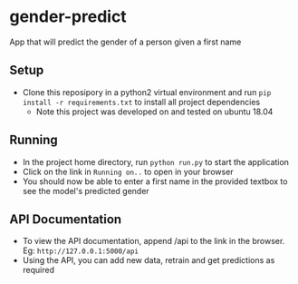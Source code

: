 # gender-predict

App that will predict the gender of a person given a first name

## Setup

* Clone this reposipory in a python2 virtual environment and run `pip install -r requirements.txt` to install all project dependencies
  * Note this project was developed on and tested on ubuntu 18.04

## Running

* In the project home directory, run `python run.py` to start the application
* Click on the link in `Running on..` to open in your browser
* You should now be able to enter a first name in the provided textbox to see the model's predicted gender

## API Documentation

* To view the API documentation, append /api to the link in the browser. Eg: `http://127.0.0.1:5000/api`
* Using the API, you can add new data, retrain and get predictions as required
